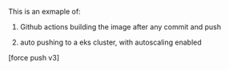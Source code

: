 
This is an exmaple of: 

1) Github actions building the image after any commit and push

2) auto pushing to a eks cluster, with autoscaling enabled 

[force push v3]
